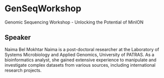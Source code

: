 # GenSeqWorkshop
Genomic Sequencing Workshop - Unlocking the Potential of MinION

## Speaker
Naima Bel Mokhtar
Naima is a post-doctoral researcher at the Laboratory of Systems Microbiology and Applied Genomics, University of PATRAS. As a bioinformatics analyst, she gained
extensive experience to manipulate and investigate complex datasets from various sources, including international research projects.

